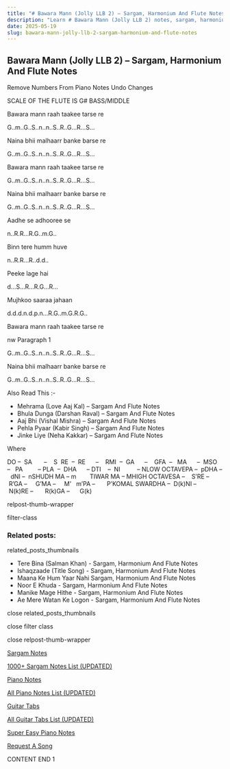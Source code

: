 ```yaml
---
title: "# Bawara Mann (Jolly LLB 2) – Sargam, Harmonium And Flute Notes"
description: "Learn # Bawara Mann (Jolly LLB 2) notes, sargam, harmonium notations and flute notes. Easy step-by-step tutorial for beginners."
date: 2025-05-19
slug: bawara-mann-jolly-llb-2-sargam-harmonium-and-flute-notes
---
```


## Bawara Mann (Jolly LLB 2) – Sargam, Harmonium And Flute Notes

Remove Numbers From Piano Notes
Undo Changes

SCALE OF THE FLUTE IS G# BASS/MIDDLE

Bawara mann raah taakee tarse re

G..m..G..S..n..n..S..R..G…R…S…

Naina bhii malhaarr banke barse re

G..m..G..S..n..n..S..R..G…R…S…

Bawara mann raah taakee tarse re

G..m..G..S..n..n..S..R..G…R…S…

Naina bhii malhaarr banke barse re

G..m..G..S..n..n..S..R..G…R…S…

Aadhe se adhooree se

n..R.R…R.G..m.G..

Binn tere humm huve

n..R.R…R..d.d..

Peeke lage hai

d…S…R…R.G…R…

Mujhkoo saaraa jahaan

d.d.d.n.d.p.n…R.G..m.G.R.G..

Bawara mann raah taakee tarse re

nw Paragraph 1

G..m..G..S..n..n..S..R..G…R…S…

Naina bhii malhaarr banke barse re

G..m..G..S..n..n..S..R..G…R…S…

Also Read This :-

* Mehrama (Love Aaj Kal) – Sargam And Flute Notes
* Bhula Dunga (Darshan Raval) – Sargam And Flute Notes
* Aaj Bhi (Vishal Mishra) – Sargam And Flute Notes
* Pehla Pyaar (Kabir Singh) – Sargam And Flute Notes
* Jinke Liye (Neha Kakkar) – Sargam And Flute Notes

Where



DO –  SA       –    S  RE  –  RE      –    RMI  –  GA      –    GFA  –   MA      –  MSO  –   PA         – PLA  –  DHA      – DTI    –  NI          – NLOW OCTAVEPA –  pDHA –  dNI –  nSHUDH MA – m        TIWAR MA – MHIGH OCTAVESA –    S’RE –     R’GA –     G’MA –     M’   m’PA –       P’KOMAL SWARDHA –  D(k)NI –       N(k)RE –       R(k)GA –      G(k)

relpost-thumb-wrapper

filter-class

### Related posts:

related_posts_thumbnails

* Tere Bina (Salman Khan) - Sargam, Harmonium And Flute Notes
* Ishaqzaade (Title Song) - Sargam, Harmonium And Flute Notes
* Maana Ke Hum Yaar Nahi Sargam, Harmonium And Flute Notes
* Noor E Khuda - Sargam, Harmonium And Flute Notes
* Manike Mage Hithe - Sargam, Harmonium And Flute Notes
* Ae Mere Watan Ke Logon - Sargam, Harmonium And Flute Notes

close related_posts_thumbnails

close filter class

close relpost-thumb-wrapper

[Sargam Notes](https://www.notationsworld.com/sargam-notes.html)

[1000+ Sargam Notes List (UPDATED)](https://www.notationsworld.com/all-songs-list-sargam-notes.html)

[Piano Notes](https://www.notationsworld.com/piano-notes.html)

[All Piano Notes List (UPDATED)](https://www.notationsworld.com/all-songs-list-piano-notes.html)

[Guitar Tabs](https://www.notationsworld.com/guitar-tabs.html)

[All Guitar Tabs List (UPDATED)](https://www.notationsworld.com/all-songs-list-guitar-tabs.html)

[Super Easy Piano Notes](https://studywall.in/)

[Request A Song](https://www.notationsworld.com/request-a-song.html)

CONTENT END 1

